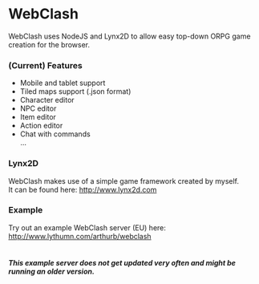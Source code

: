 # WebClash<br>
WebClash uses NodeJS and Lynx2D to allow easy top-down ORPG game creation for the browser.<br>

### (Current) Features<br>
* Mobile and tablet support<br>
* Tiled maps support (.json format)<br>
* Character editor<br>
* NPC editor<br>
* Item editor<br>
* Action editor<br>
* Chat with commands<br>
...<br>

### Lynx2D<br>
WebClash makes use of a simple game framework created by myself.<br>
It can be found here: http://www.lynx2d.com

### Example<br>
Try out an example WebClash server (EU) here: http://www.lythumn.com/arthurb/webclash<br><br>
##### This example server does not get updated very often and might be running an older version.

